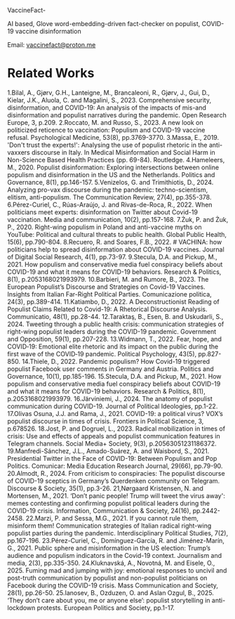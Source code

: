 
VaccineFact-


AI based, Glove word-embedding-driven fact-checker on populist, COVID-19 vaccine disinformation


Email: vaccinefact@proton.me 


# Related Works



1.Bilal, A., Gjørv, G.H., Lanteigne, M., Brancaleoni, R., Gjørv, J., Gui, D., Kielar, J.K., Aluola, C. and Magalini, S., 2023. Comprehensive security, disinformation, and COVID-19: An analysis of the impacts of mis-and disinformation and populist narratives during the pandemic. Open Research Europe, 3, p.209.
2.Roccato, M. and Russo, S., 2023. A new look on politicized reticence to vaccination: Populism and COVID-19 vaccine refusal. Psychological Medicine, 53(8), pp.3769-3770.
3.Massa, E., 2019. 'Don't trust the experts!': Analysing the use of populist rhetoric in the anti-vaxxers discourse in Italy. In Medical Misinformation and Social Harm in Non-Science Based Health Practices (pp. 69-84). Routledge.
4.Hameleers, M., 2020. Populist disinformation: Exploring intersections between online populism and disinformation in the US and the Netherlands. Politics and Governance, 8(1), pp.146-157.
5.Venizelos, G. and Trimithiotis, D., 2024. Analyzing pro-vax discourse during the pandemic: techno-scientism, elitism, anti-populism. The Communication Review, 27(4), pp.355-378.
6.Pérez-Curiel, C., Rúas-Araújo, J. and Rivas-de-Roca, R., 2022. When politicians meet experts: disinformation on Twitter about Covid-19 vaccination. Media and communication, 10(2), pp.157-168.
7.Żuk, P. and Żuk, P., 2020. Right-wing populism in Poland and anti-vaccine myths on YouTube: Political and cultural threats to public health. Global Public Health, 15(6), pp.790-804.
8.Recuero, R. and Soares, F.B., 2022. # VACHINA: how politicians help to spread disinformation about COVID-19 vaccines. Journal of Digital Social Research, 4(1), pp.73-97.
9.Stecula, D.A. and Pickup, M., 2021. How populism and conservative media fuel conspiracy beliefs about COVID-19 and what it means for COVID-19 behaviors. Research & Politics, 8(1), p.2053168021993979.
10.Barbieri, M. and Rumore, B., 2023. The European Populist’s Discourse and Strategies on Covid-19 Vaccines. Insights from Italian Far-Right Political Parties. Comunicazione politica, 24(3), pp.389-414.
11.Katiambo, D., 2022. A Deconstructionist Reading of Populist Claims Related to Covid-19: A Rhetorical Discourse Analysis. Communicatio, 48(1), pp.28-44.
12.Taraktaş, B., Esen, B. and Uskudarli, S., 2024. Tweeting through a public health crisis: communication strategies of right-wing populist leaders during the COVID-19 pandemic. Government and Opposition, 59(1), pp.207-228.
13.Widmann, T., 2022. Fear, hope, and COVID‐19: Emotional elite rhetoric and its impact on the public during the first wave of the COVID‐19 pandemic. Political Psychology, 43(5), pp.827-850.
14.Thiele, D., 2022. Pandemic populism? How Covid-19 triggered populist Facebook user comments in Germany and Austria. Politics and Governance, 10(1), pp.185-196.
15.Stecula, D.A. and Pickup, M., 2021. How populism and conservative media fuel conspiracy beliefs about COVID-19 and what it means for COVID-19 behaviors. Research & Politics, 8(1), p.2053168021993979.
16.Järviniemi, J., 2024. The anatomy of populist communication during COVID-19. Journal of Political Ideologies, pp.1-22.
17.Olivas Osuna, J.J. and Rama, J., 2021. COVID-19: a political virus? VOX’s populist discourse in times of crisis. Frontiers in Political Science, 3, p.678526.
18.Jost, P. and Dogruel, L., 2023. Radical mobilization in times of crisis: Use and effects of appeals and populist communication features in Telegram channels. Social Media+ Society, 9(3), p.20563051231186372.
19.Manfredi-Sánchez, J.L., Amado-Suárez, A. and Waisbord, S., 2021. Presidential Twitter in the Face of COVID-19: Between Populism and Pop Politics. Comunicar: Media Education Research Journal, 29(66), pp.79-90.
20.Almodt, R., 2024. From criticism to conspiracies: The populist discourse of COVID-19 sceptics in Germany’s Querdenken community on Telegram. Discourse & Society, 35(1), pp.3-26.
21,Nørgaard Kristensen, N. and Mortensen, M., 2021. ‘Don’t panic people! Trump will tweet the virus away': memes contesting and confirming populist political leaders during the COVID-19 crisis. Information, Communication & Society, 24(16), pp.2442-2458.
22.Marzi, P. and Sessa, M.G., 2021. If you cannot rule them, misinform them! Communication strategies of Italian radical right-wing populist parties during the pandemic. Interdisciplinary Political Studies, 7(2), pp.167-196.
23.Pérez-Curiel, C., Domínguez-García, R. and Jiménez-Marín, G., 2021. Public sphere and misinformation in the US election: Trump’s audience and populism indicators in the Covid-19 context. Journalism and media, 2(3), pp.335-350.
24.Kluknavská, A., Novotná, M. and Eisele, O., 2025. Fuming mad and jumping with joy: emotional responses to uncivil and post-truth communication by populist and non-populist politicians on Facebook during the COVID-19 crisis. Mass Communication and Society, 28(1), pp.26-50.
25.Ianosev, B., Ozduzen, O. and Aslan Ozgul, B., 2025. ‘They don’t care about you, me or anyone else’: populist storytelling in anti-lockdown protests. European Politics and Society, pp.1-17.

